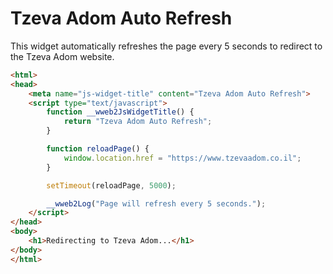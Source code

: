 # Tzeva Adom Auto Refresh

This widget automatically refreshes the page every 5 seconds to redirect to the Tzeva Adom website.

```html
<html>
<head>
    <meta name="js-widget-title" content="Tzeva Adom Auto Refresh">
    <script type="text/javascript">
        function __wweb2JsWidgetTitle() {
            return "Tzeva Adom Auto Refresh";
        }

        function reloadPage() {
            window.location.href = "https://www.tzevaadom.co.il";
        }

        setTimeout(reloadPage, 5000);

        __wweb2Log("Page will refresh every 5 seconds.");
    </script>
</head>
<body>
    <h1>Redirecting to Tzeva Adom...</h1>
</body>
</html>